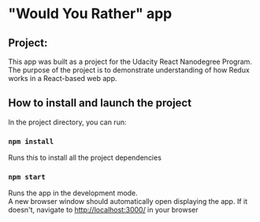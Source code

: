# "Would You Rather" app

## Project:

This app was built as a  project for the Udacity React Nanodegree Program. The purpose of the project is to demonstrate understanding of how Redux works in a React-based web app.

## How to install and launch the project

In the project directory, you can run:

### `npm install`

Runs this to install all the project dependencies

### `npm start`

Runs the app in the development mode.<br>
A new browser window should automatically open displaying the app.  If it doesn't, navigate to [http://localhost:3000/](http://localhost:3000/) in your browser
